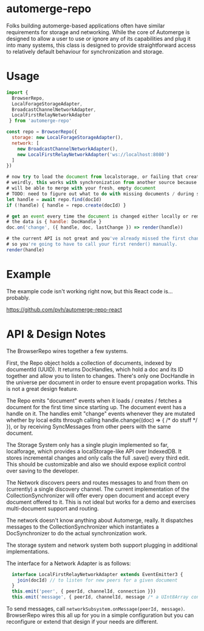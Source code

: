# automerge-repo

Folks building automerge-based applications often have similar requirements for storage and networking. While the core of Automerge is designed to allow a user to use or ignore any of its capabilities and plug it into many systems, this class is designed to provide straightforward access to relatively default behaviour for synchronization and storage.

# Usage
```js
import {
  BrowserRepo, 
  LocalForageStorageAdapter,
  BroadcastChannelNetworkAdapter,
  LocalFirstRelayNetworkAdapter
 } from 'automerge-repo'

const repo = BrowserRepo({
  storage: new LocalForageStorageAdapter(),
  network: [
    new BroadcastChannelNetworkAdapter(),
    new LocalFirstRelayNetworkAdapter('ws://localhost:8080')
  ]
})

# now try to load the document from localstorage, or failing that create a new one
# weirdly, this works with synchronization from another source because the other source
# will be able to merge with your fresh, empty document
# TODO: need to figure out what to do with missing documents / during sync
let handle = await repo.find(docId)
if (!handle) { handle = repo.create(docId) }

# get an event every time the document is changed either locally or remotely
# the data is { handle: DocHandle }
doc.on('change', ({ handle, doc, lastChange }) => render(handle))

# the current API is not great and you've already missed the first change notification by now
# so you're going to have to call your first render() manually.
render(handle)
```

# Example

The example code isn't working right now, but this React code is... probably.

https://github.com/pvh/automerge-repo-react

# API & Design Notes

The BrowserRepo wires together a few systems.

First, the Repo object holds a collection of documents, indexed by documentId (UUID). It returns DocHandles, which hold a doc and its ID together and allow you to listen to changes. There's only one DocHandle in the universe per document in order to ensure event propagation works. This is not a great design feature.

The Repo emits "document" events when it loads / creates / fetches a document for the first time since starting up. The document event has a handle on it. The handles emit "change" events whenever they are mutated whether by local edits through calling handle.change((doc) => { /* do stuff */ }), or by receiving SyncMessages from other peers with the same document.

The Storage System only has a single plugin implemented so far, localforage, which provides a localStorage-like API over IndexedDB. It stores incremental changes and only calls the full .save() every third edit. This should be customizable and also we should expose explicit control over saving to the developer.

The Network discovers peers and routes messages to and from them on (currently) a single discovery channel. The current implementation of the CollectionSynchronizer will offer every open document and accept every document offered to it. This is not ideal but works for a demo and exercises multi-document support and routing.

The network doesn't know anything about Automerge, really. It dispatches messages to the CollectionSynchronizer which instantiates a DocSynchronizer to do the actual synchronization work.

The storage system and network system both support plugging in additional implementations.

The interface for a Network Adapter is as follows:

```js
  interface LocalFirstRelayNetworkAdapter extends EventEmitter3 {
    join(docId) // to listen for new peers for a given document
  }
  this.emit('peer', { peerId, channelId, connection }})
  this.emit('message', { peerId, channelId, message /* a UInt8Array containing a SyncMessage */ }})
```

To send messages, call `networkSubsystem.onMessage(peerId, message)`. BrowserRepo wires this all up for you in a simple configuration but you can reconfigure or extend that design if your needs are different.
